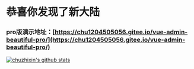 # 恭喜你发现了新大陆
### pro版演示地址：[https://chu1204505056.gitee.io/vue-admin-beautiful-pro/](https://chu1204505056.gitee.io/vue-admin-beautiful-pro/)
[![chuzhixin's github stats](https://github-readme-stats.vercel.app/api?username=chuzhixin)](https://github.com/chuzhixin/vue-admin-beautiful)
